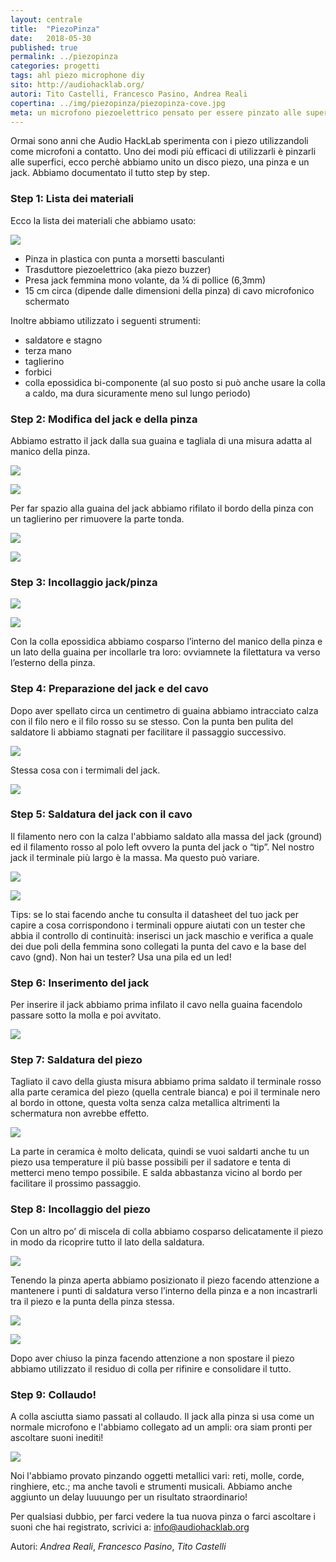 ```yaml
---
layout: centrale
title:  "PiezoPinza"
date:   2018-05-30
published: true
permalink: ../piezopinza
categories: progetti
tags: ahl piezo microphone diy
sito: http://audiohacklab.org/
autori: Tito Castelli, Francesco Pasino, Andrea Reali
copertina: ../img/piezopinza/piezopinza-cove.jpg
meta: un microfono piezoelettrico pensato per essere pinzato alle superfici
---
```


<!-- Intro -->

Ormai sono anni che Audio HackLab sperimenta con i piezo utilizzandoli come microfoni a contatto. Uno dei modi più efficaci di utilizzarli è pinzarli alle superfici, ecco perchè abbiamo unito un disco piezo, una pinza e un jack. Abbiamo documentato il tutto step by step.

### Step 1: Lista dei materiali

 Ecco la lista dei materiali che abbiamo usato:

![](../../img/piezopinza/01-materiale.jpg)

- Pinza in plastica con punta a morsetti basculanti
- Trasduttore piezoelettrico (aka piezo buzzer)
- Presa jack femmina mono volante, da ¼ di pollice (6,3mm)
- 15 cm circa (dipende dalle dimensioni della pinza) di cavo microfonico schermato

Inoltre abbiamo utilizzato i seguenti strumenti:
- saldatore e stagno
- terza mano
- taglierino
- forbici
- colla epossidica bi-componente (al suo posto si può anche usare la colla a caldo, ma dura sicuramente meno sul lungo periodo)


### Step 2: Modifica del jack e della pinza

Abbiamo estratto il jack dalla sua guaina e tagliala di una misura adatta al manico della pinza.

![](../../img/piezopinza/02-jack.jpg)

![](../../img/piezopinza/03-taglio-jack.jpg)

Per far spazio alla guaina del jack abbiamo rifilato il bordo della pinza con un taglierino per rimuovere la parte tonda.

![](../../img/piezopinza/04-pinza.jpg)

![](../../img/piezopinza/05-taglio-pinza.jpg)


### Step 3: Incollaggio jack/pinza

![](../../img/piezopinza/06-incollaggio-jack.jpg)

![](../../img/piezopinza/07-incollaggio-jack-2.jpg)

Con la colla epossidica abbiamo cosparso  l’interno del manico della pinza e un lato della guaina per incollarle tra loro: ovviamnete la filettatura va verso l’esterno della pinza.

### Step 4: Preparazione del jack e del cavo

Dopo aver spellato circa un centimetro di guaina abbiamo intracciato calza con il filo nero e il filo rosso su se stesso.
Con la punta ben pulita del saldatore li abbiamo stagnati per facilitare il passaggio successivo.   

![](../../img/piezopinza/08-preparazione-cavo.jpg)

Stessa cosa con i termimali del jack.

![](../../img/piezopinza/09-preparazione-jack.jpg)


### Step 5: Saldatura del jack con il cavo

Il filamento nero con la calza l'abbiamo saldato alla massa del jack (ground) ed il filamento rosso al polo left ovvero la punta del jack o “tip”. Nel nostro jack il terminale più largo è la massa. Ma questo può variare.

![](../../img/piezopinza/10-saldatura-jack.jpg)

![](../../img/piezopinza/11-saldatura-jack-2.jpg)

Tips: se lo stai facendo anche tu consulta il datasheet del tuo jack per capire a cosa corrispondono i terminali oppure aiutati con un tester che abbia il controllo di continuità: inserisci un jack maschio e verifica a quale dei due poli della femmina sono collegati la punta del cavo e la base del cavo (gnd). Non hai un tester? Usa una pila ed un led!

### Step 6: Inserimento del jack

Per inserire il jack abbiamo prima infilato il cavo nella guaina facendolo passare sotto la molla e poi avvitato.

![](../../img/piezopinza/12-inserimento-jack.jpg)


### Step 7: Saldatura del piezo

Tagliato il cavo della giusta misura abbiamo prima saldato il terminale rosso alla parte ceramica del piezo (quella centrale bianca) e poi il terminale nero al bordo in ottone, questa volta senza calza metallica altrimenti la schermatura non avrebbe effetto.

![](../../img/piezopinza/13-saldatura-piezo.jpg)

La parte in ceramica è molto delicata, quindi se vuoi saldarti anche tu un piezo usa temperature il più basse possibili per il sadatore e tenta di metterci meno tempo possibile. E salda abbastanza vicino al bordo per facilitare il prossimo passaggio.


### Step 8: Incollaggio del piezo

Con un altro po’ di miscela di colla abbiamo cosparso delicatamente il piezo in modo da ricoprire tutto il lato della saldatura.

![](../../img/piezopinza/14-incollaggio-piezo.jpg)

Tenendo la pinza aperta abbiamo posizionato il piezo facendo attenzione a mantenere i punti di saldatura verso l’interno della pinza e a non incastrarli tra il piezo e la punta della pinza stessa.     

![](../../img/piezopinza/15-incollaggio-su-pinza.jpg)

![](../../img/piezopinza/16-pinza-piezo.jpg)

Dopo aver chiuso la pinza facendo attenzione a non spostare il piezo abbiamo utilizzato il residuo di colla per rifinire e consolidare il tutto.

### Step 9: Collaudo!

A colla asciutta siamo passati al collaudo. Il jack alla pinza si usa come un normale microfono e l'abbiamo collegato ad un ampli: ora siam pronti per ascoltare suoni inediti!

![](../../img/piezopinza/piezopinza-cover.jpg)

Noi l'abbiamo provato pinzando oggetti metallici vari: reti, molle, corde, ringhiere, etc.; ma anche tavoli e strumenti musicali. Abbiamo anche aggiunto un delay luuuungo per un risultato straordinario!   

Per qualsiasi dubbio, per farci vedere la tua nuova pinza o farci ascoltare i suoni che hai registrato, scrivici a: info@audiohacklab.org

Autori: _Andrea Reali_, _Francesco Pasino_, _Tito Castelli_


<!--more-->
